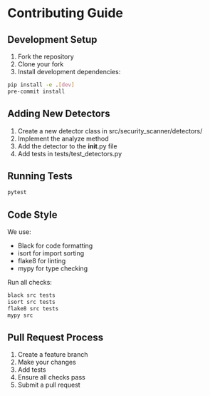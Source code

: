 # Contributing Guide

## Development Setup

1. Fork the repository
2. Clone your fork
3. Install development dependencies:

```bash
pip install -e .[dev]
pre-commit install
```

## Adding New Detectors

1. Create a new detector class in src/security_scanner/detectors/
2. Implement the analyze method
3. Add the detector to the __init__.py file
4. Add tests in tests/test_detectors.py

## Running Tests

```bash
pytest
```

## Code Style

We use:

* Black for code formatting
* isort for import sorting
* flake8 for linting
* mypy for type checking

Run all checks:

```bash
black src tests
isort src tests
flake8 src tests
mypy src
```

## Pull Request Process

1. Create a feature branch
2. Make your changes
3. Add tests
4. Ensure all checks pass
5. Submit a pull request